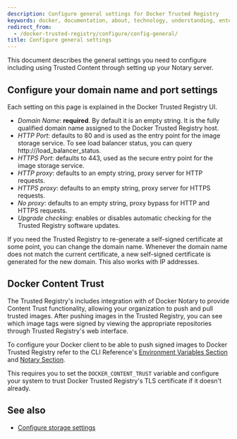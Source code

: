 ```yaml
---
description: Configure general settings for Docker Trusted Registry
keywords: docker, documentation, about, technology, understanding, enterprise, hub, general, domain name, HTTP, HTTPS ports, Notary, registry
redirect_from:
  - /docker-trusted-registry/configure/config-general/
title: Configure general settings
---
```

This document describes the general settings you need to configure including using Trusted Content through setting up your Notary server.

## Configure your domain name and port settings

Each setting on this page is explained in the Docker Trusted Registry UI.

* *Domain Name*: **required**. By default it is an empty string. It is the fully qualified domain name assigned to the Docker Trusted Registry host.
* *HTTP Port*: defaults to 80 and is used as the entry point for the image storage service. To see load balancer status, you can query http://<dtr-host>/load_balancer_status.
* *HTTPS Port*: defaults to 443, used as the secure entry point for the image storage service.
* *HTTP proxy*: defaults to an empty string, proxy server for HTTP requests.
* *HTTPS proxy*: defaults to an empty string, proxy server for HTTPS requests.
* *No proxy*: defaults to an empty string, proxy bypass for HTTP and HTTPS requests.
* *Upgrade checking*: enables or disables automatic checking for the Trusted Registry software updates.

If you need the Trusted Registry to re-generate a self-signed certificate at some point, you can change the domain name. Whenever the domain name does not match the current certificate, a new self-signed certificate is generated for the new domain. This also works with IP addresses.

## Docker Content Trust

The Trusted Registry's includes integration with of Docker Notary to provide Content Trust functionality, allowing your organization to push and pull trusted images. After pushing images in the Trusted Registry, you can see which image tags were signed by viewing the appropriate repositories through Trusted Registry's web interface.

To configure your Docker client to be able to push signed images to Docker Trusted Registry refer to the CLI Reference's [Environment Variables Section](/engine/reference/commandline/cli.md#environment-variables) and [Notary Section](/engine/reference/commandline/cli.md#notary).

This requires you to set the `DOCKER_CONTENT_TRUST` variable and configure your system to trust Docker Trusted Registry's TLS certificate if it doesn't already.

## See also

* [Configure storage settings](config-storage.md)